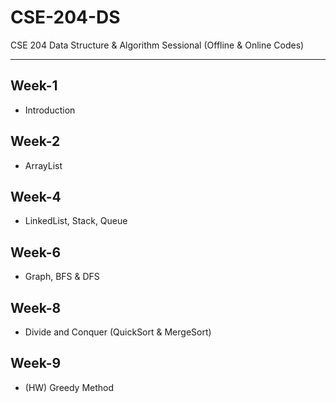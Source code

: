 # CSE-204-DS
CSE 204 Data Structure & Algorithm Sessional (Offline &amp; Online Codes)

---
## Week-1
- Introduction
## Week-2
- ArrayList
## Week-4
- LinkedList, Stack, Queue
## Week-6
- Graph, BFS & DFS
## Week-8
- Divide and Conquer (QuickSort & MergeSort)
## Week-9
- (HW) Greedy Method
